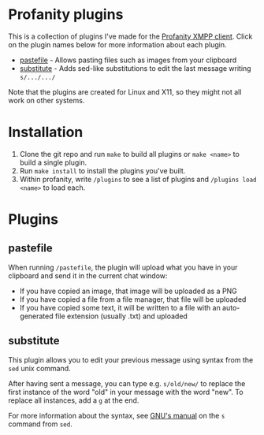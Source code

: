 # Profanity plugins

This is a collection of plugins I've made for the [Profanity XMPP client](https://profanity-im.github.io/). Click on the plugin names below for more information about each plugin.

- [pastefile](#pastefile) - Allows pasting files such as images from your clipboard
- [substitute](#substitute) - Adds sed-like substitutions to edit the last message writing `s/.../.../`

Note that the plugins are created for Linux and X11, so they might not all work on other systems.

# Installation

1. Clone the git repo and run `make` to build all plugins or `make <name>` to build a single plugin.
2. Run `make install` to install the plugins you've built.
3. Within profanity, write `/plugins` to see a list of plugins and `/plugins load <name>` to load each.

# Plugins

## pastefile

When running `/pastefile`, the plugin will upload what you have in your clipboard and send it in the current chat window:

- If you have copied an image, that image will be uploaded as a PNG
- If you have copied a file from a file manager, that file will be uploaded
- If you have copied some text, it will be written to a file with an auto-generated file extension (usually .txt) and uploaded

## substitute

This plugin allows you to edit your previous message using syntax from the `sed` unix command.

After having sent a message, you can type e.g. `s/old/new/` to replace the first instance of the word "old" in your message with the word "new". To replace all instances, add a `g` at the end.

For more information about the syntax, see [GNU's manual](https://www.gnu.org/software/sed/manual/html_node/The-_0022s_0022-Command.html) on the `s` command from `sed`.

